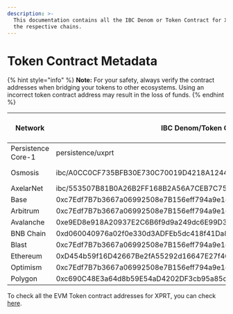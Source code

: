 ```yaml
---
description: >-
  This documentation contains all the IBC Denom or Token Contract for XPRT on
  the respective chains.
---
```


# Token Contract Metadata

{% hint style="info" %}
**Note:** For your safety, always verify the contract addresses when bridging your tokens to other ecosystems. Using an incorrect token contract address may result in the loss of funds.
{% endhint %}

<table><thead><tr><th width="209">Network</th><th width="471">IBC Denom/Token Contract</th><th>Managed by/Contract Owner</th></tr></thead><tbody><tr><td>Persistence Core-1</td><td>persistence/uxprt</td><td>Persistence One</td></tr><tr><td>Osmosis</td><td>ibc/A0CC0CF735BFB30E730C70019D4218A1244FF383503FF7579C9201AB93CA9293</td><td>Osmosis Zone</td></tr><tr><td>AxelarNet</td><td>ibc/553507B81B0A26B2FF168B2A56A7CEB7C75491994D2DB5784AC6E40874E27E63</td><td>Axelar</td></tr><tr><td>Base</td><td>0xc7Edf7B7b3667a06992508e7B156eff794a9e1c8</td><td>Axelar</td></tr><tr><td>Arbitrum</td><td>0xc7Edf7B7b3667a06992508e7B156eff794a9e1c8</td><td>Axelar</td></tr><tr><td>Avalanche</td><td>0xe9ED8e918A20937E2C6B6f9d9a249dc6E99D3D3e</td><td>Axelar</td></tr><tr><td>BNB Chain</td><td>0xd060040976a02f0e330d3ADFEb5dc418f41Da80A</td><td>Axelar</td></tr><tr><td>Blast</td><td>0xc7Edf7B7b3667a06992508e7B156eff794a9e1c8</td><td>Axelar</td></tr><tr><td>Ethereum</td><td>0xD454b59f16D42667Be2fA55292d16647E27f40C4</td><td>Axelar</td></tr><tr><td>Optimism</td><td>0xc7Edf7B7b3667a06992508e7B156eff794a9e1c8</td><td>Axelar</td></tr><tr><td>Polygon</td><td>0xc690C48E3a64d8b59E54aD4202DF3cb95a85dB79</td><td>Axelar</td></tr></tbody></table>

To check all the EVM Token contract addresses for XPRT, you can check [here](https://axelarscan.io/resources/assets).

